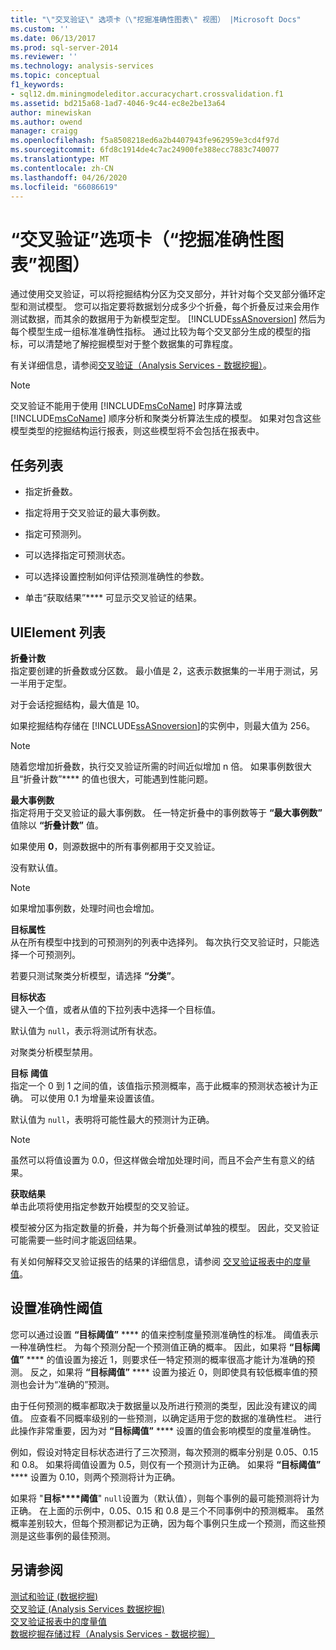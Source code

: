 ```yaml
---
title: "\"交叉验证\" 选项卡（\"挖掘准确性图表\" 视图） |Microsoft Docs"
ms.custom: ''
ms.date: 06/13/2017
ms.prod: sql-server-2014
ms.reviewer: ''
ms.technology: analysis-services
ms.topic: conceptual
f1_keywords:
- sql12.dm.miningmodeleditor.accuracychart.crossvalidation.f1
ms.assetid: bd215a68-1ad7-4046-9c44-ec8e2be13a64
author: minewiskan
ms.author: owend
manager: craigg
ms.openlocfilehash: f5a8508218ed6a2b4407943fe962959e3cd4f97d
ms.sourcegitcommit: 6fd8c1914de4c7ac24900fe388ecc7883c740077
ms.translationtype: MT
ms.contentlocale: zh-CN
ms.lasthandoff: 04/26/2020
ms.locfileid: "66086619"
---
```

# <a name="cross-validation-tab-mining-accuracy-chart-view"></a>“交叉验证”选项卡（“挖掘准确性图表”视图）
  通过使用交叉验证，可以将挖掘结构分区为交叉部分，并针对每个交叉部分循环定型和测试模型。 您可以指定要将数据划分成多少个折叠，每个折叠反过来会用作测试数据，而其余的数据用于为新模型定型。 [!INCLUDE[ssASnoversion](../includes/ssasnoversion-md.md)] 然后为每个模型生成一组标准准确性指标。 通过比较为每个交叉部分生成的模型的指标，可以清楚地了解挖掘模型对于整个数据集的可靠程度。  
  
 有关详细信息，请参阅[交叉验证（Analysis Services - 数据挖掘）](data-mining/cross-validation-analysis-services-data-mining.md)。  
  
> [!NOTE]  
>  交叉验证不能用于使用 [!INCLUDE[msCoName](../includes/msconame-md.md)] 时序算法或 [!INCLUDE[msCoName](../includes/msconame-md.md)] 顺序分析和聚类分析算法生成的模型。 如果对包含这些模型类型的挖掘结构运行报表，则这些模型将不会包括在报表中。  
  
## <a name="task-list"></a>任务列表  
  
-   指定折叠数。  
  
-   指定将用于交叉验证的最大事例数。  
  
-   指定可预测列。  
  
-   可以选择指定可预测状态。  
  
-   可以选择设置控制如何评估预测准确性的参数。  
  
-   单击“获取结果”**** 可显示交叉验证的结果。  
  
## <a name="uielement-list"></a>UIElement 列表  
 **折叠计数**  
 指定要创建的折叠数或分区数。 最小值是 2，这表示数据集的一半用于测试，另一半用于定型。  
  
 对于会话挖掘结构，最大值是 10。  
  
 如果挖掘结构存储在 [!INCLUDE[ssASnoversion](../includes/ssasnoversion-md.md)]的实例中，则最大值为 256。  
  
> [!NOTE]  
>  随着您增加折叠数，执行交叉验证所需的时间近似增加 n 倍。 如果事例数很大且“折叠计数”**** 的值也很大，可能遇到性能问题。  
  
 **最大事例数**  
 指定将用于交叉验证的最大事例数。 任一特定折叠中的事例数等于 **“最大事例数”** 值除以 **“折叠计数”** 值。  
  
 如果使用 **0**，则源数据中的所有事例都用于交叉验证。  
  
 没有默认值。  
  
> [!NOTE]  
>  如果增加事例数，处理时间也会增加。  
  
 **目标属性**  
 从在所有模型中找到的可预测列的列表中选择列。 每次执行交叉验证时，只能选择一个可预测列。  
  
 若要只测试聚类分析模型，请选择 **“分类”**。  
  
 **目标状态**  
 键入一个值，或者从值的下拉列表中选择一个目标值。  
  
 默认值为 `null`，表示将测试所有状态。  
  
 对聚类分析模型禁用。  
  
 **目标**  **阈值**  
 指定一个 0 到 1 之间的值，该值指示预测概率，高于此概率的预测状态被计为正确。 可以使用 0.1 为增量来设置该值。  
  
 默认值为 `null`，表明将可能性最大的预测计为正确。  
  
> [!NOTE]  
>  虽然可以将值设置为 0.0，但这样做会增加处理时间，而且不会产生有意义的结果。  
  
 **获取结果**  
 单击此项将使用指定参数开始模型的交叉验证。  
  
 模型被分区为指定数量的折叠，并为每个折叠测试单独的模型。 因此，交叉验证可能需要一些时间才能返回结果。  
  
 有关如何解释交叉验证报告的结果的详细信息，请参阅 [交叉验证报表中的度量值](data-mining/measures-in-the-cross-validation-report.md)。  
  
## <a name="setting-the-accuracy-threshold"></a>设置准确性阈值  
 您可以通过设置 **“目标阈值”** **** 的值来控制度量预测准确性的标准。 阈值表示一种准确性栏。 为每个预测分配一个预测值正确的概率。 因此，如果将 **“目标阈值”** **** 的值设置为接近 1，则要求任一特定预测的概率很高才能计为准确的预测。 反之，如果将 **“目标阈值”** **** 设置为接近 0，则即使具有较低概率值的预测也会计为“准确的”预测。  
  
 由于任何预测的概率都取决于数据量以及所进行预测的类型，因此没有建议的阈值。 应查看不同概率级别的一些预测，以确定适用于您的数据的准确性栏。 进行此操作非常重要，因为对 **“目标阈值”** **** 设置的值会影响模型的度量准确性。  
  
 例如，假设对特定目标状态进行了三次预测，每次预测的概率分别是 0.05、0.15 和 0.8。 如果将阈值设置为 0.5，则仅有一个预测计为正确。 如果将 **“目标阈值”** **** 设置为 0.10，则两个预测将计为正确。  
  
 如果将 "**目标****阈值**" `null`设置为（默认值），则每个事例的最可能预测将计为正确。 在上面的示例中，0.05、0.15 和 0.8 是三个不同事例中的预测概率。 虽然概率差别较大，但每个预测都记为正确，因为每个事例只生成一个预测，而这些预测是这些事例的最佳预测。  
  
## <a name="see-also"></a>另请参阅  
 [测试和验证 &#40;数据挖掘&#41;](data-mining/testing-and-validation-data-mining.md)   
 [交叉验证 &#40;Analysis Services 数据挖掘&#41;](data-mining/cross-validation-analysis-services-data-mining.md)   
 [交叉验证报表中的度量值](data-mining/measures-in-the-cross-validation-report.md)   
 [数据挖掘存储过程（Analysis Services - 数据挖掘）](/sql/analysis-services/data-mining/data-mining-stored-procedures-analysis-services-data-mining)  
  
  
